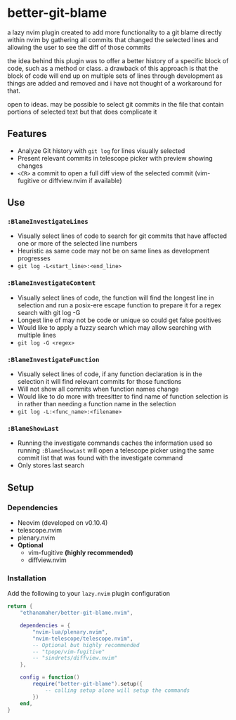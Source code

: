 # better-git-blame
a lazy nvim plugin created to add more functionality to a git blame directly within nvim by gathering all commits that changed the selected lines and allowing the user to see the diff of those commits

the idea behind this plugin was to offer a better history of a specific block of code, such as a method or class. a drawback of this approach is that the block of code will end up on multiple sets of lines through development as things are added and removed and i have not thought of a workaround for that.

open to ideas. may be possible to select git commits in the file that contain portions of selected text but that does complicate it

## Features
* Analyze Git history with `git log` for lines visually selected
* Present relevant commits in telescope picker with preview showing changes
* `<CR>` a commit to open a full diff view of the selected commit (vim-fugitive or diffview.nvim if available)
## Use
### `:BlameInvestigateLines`
* Visually select lines of code to search for git commits that have affected one or more of the selected line numbers
* Heuristic as same code may not be on same lines as development progresses
* `git log -L<start_line>:<end_line>`
### `:BlameInvestigateContent`
* Visually select lines of code, the function will find the longest line in selection and run a posix-ere escape function to prepare it for a regex search with git log -G
* Longest line of may not be code or unique so could get false positives
* Would like to apply a fuzzy search which may allow searching with multiple lines
* `git log -G <regex>`
### `:BlameInvestigateFunction`
* Visually select lines of code, if any function declaration is in the selection it will find relevant commits for those functions
* Will not show all commits when function names change
* Would like to do more with treesitter to find name of function selection is in rather than needing a function name in the selection
* `git log -L:<func_name>:<filename>`
### `:BlameShowLast`
* Running the investigate commands caches the information used so running `:BlameShowLast` will open a telescope picker using the same commit list that was found with the investigate command
* Only stores last search
## Setup
### Dependencies
* Neovim (developed on v0.10.4)
* telescope.nvim
* plenary.nvim
* **Optional**
    * vim-fugitive **(highly recommended)**
    * diffview.nvim
### Installation
Add the following to your `lazy.nvim` plugin configuration
```lua
return {
    "ethanamaher/better-git-blame.nvim",

    dependencies = {
        "nvim-lua/plenary.nvim",
        "nvim-telescope/telescope.nvim",
        -- Optional but highly recommended
        -- "tpope/vim-fugitive"
        -- "sindrets/diffview.nvim"
    },

    config = function()
        require("better-git-blame").setup({
            -- calling setup alone will setup the commands
        })
    end,
}
```

